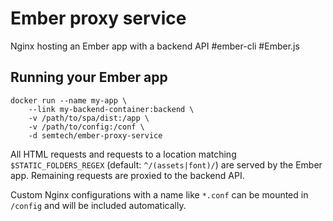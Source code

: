 # Ember proxy service
Nginx hosting an Ember app with a backend API #ember-cli #Ember.js

## Running your Ember app
    docker run --name my-app \
        --link my-backend-container:backend \
        -v /path/to/spa/dist:/app \
        -v /path/to/config:/conf \
        -d semtech/ember-proxy-service

All HTML requests and requests to a location matching `$STATIC_FOLDERS_REGEX` (default: `^/(assets|font)/`) are served by the Ember app. Remaining requests are proxied to the backend API.

Custom Nginx configurations with a name like `*.conf` can be mounted in `/config` and will be included automatically.
